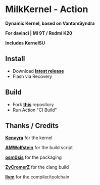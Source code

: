 # MilkKernel - Action

**Dynamic Kernel, based on VantomSyndra**

**For davinci | Mi 9T / Redmi K20**

**Includes KernelSU**

## Install

- Download **[latest release](https://github.com/SchweGELBin/action_kernel_milk_davinci/releases/latest/download/MilkKernel.zip)**
- Flash via Recovery

## Build

- Fork **[this](https://github.com/SchweGELBin/action_kernel_milk_davinci/)** repository
- Run Action "CI Build"

## Thanks / Credits
**[Kenvyra](https://github.com/Kenvyra)** for the kernel

**[AMWolfstein](https://github.com/AMWolfstein)** for the build script

**[osm0sis](https://github.com/osm0sis)** for the packaging

**[ZyCromerZ](https://github.com/ZyCromerZ)** for the clang build

**[llvm](https://github.com/llvm)** for the compiler/toolchain
